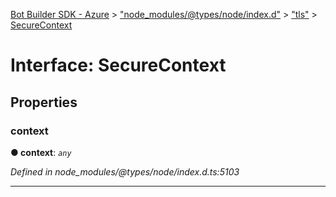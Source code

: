 [Bot Builder SDK - Azure](../README.md) > ["node_modules/@types/node/index.d"](../modules/_node_modules__types_node_index_d_.md) > ["tls"](../modules/_node_modules__types_node_index_d_._tls_.md) > [SecureContext](../interfaces/_node_modules__types_node_index_d_._tls_.securecontext.md)



# Interface: SecureContext


## Properties
<a id="context"></a>

###  context

**●  context**:  *`any`* 

*Defined in node_modules/@types/node/index.d.ts:5103*





___


